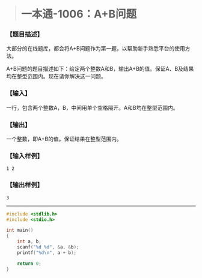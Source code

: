 > # 一本通-1006：A+B问题

### 【题目描述】

大部分的在线题库，都会将A+B问题作为第一题，以帮助新手熟悉平台的使用方法。

A+B问题的题目描述如下：给定两个整数A和B，输出A+B的值。保证A、B及结果均在整型范围内。现在请你解决这一问题。

### 【输入】

一行，包含两个整数A，B，中间用单个空格隔开。A和B均在整型范围内。

### 【输出】

一个整数，即A+B的值。保证结果在整型范围内。

### 【输入样例】

`1 2`

### 【输出样例】

`3`

-----

```c
#include <stdlib.h>
#include <stdio.h>

int main()
{
	int a, b;
	scanf("%d %d", &a, &b);
	printf("%d\n", a + b);

	return 0;
}
```

